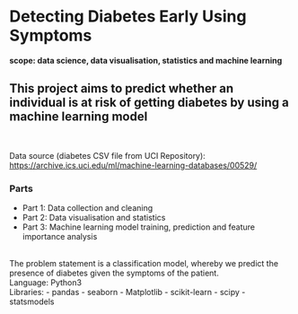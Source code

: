 # Detecting Diabetes Early Using Symptoms

**scope: data science, data visualisation, statistics and machine learning**

## This project aims to predict whether an individual is at risk of getting diabetes by using a machine learning model
<br>

Data source (diabetes CSV file from UCI Repository): https://archive.ics.uci.edu/ml/machine-learning-databases/00529/

### Parts

- Part 1: Data collection and cleaning
- Part 2: Data visualisation and statistics
- Part 3: Machine learning model training, prediction and feature importance analysis
<br>
The problem statement is a classification model, whereby we predict the presence of diabetes given the symptoms of the patient.
<br>
Language: Python3
<br>
Libraries: 
- pandas
- seaborn
- Matplotlib
- scikit-learn
- scipy
- statsmodels
